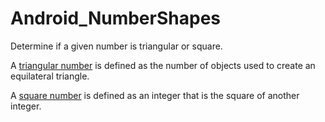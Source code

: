# Android_NumberShapes
Determine if a given number is triangular or square.

A [triangular number](https://en.wikipedia.org/wiki/Triangular_number) is defined as the number of objects used to create an equilateral triangle.

A [square number](https://en.wikipedia.org/wiki/Square_number) is defined as an integer that is the square of another integer.
